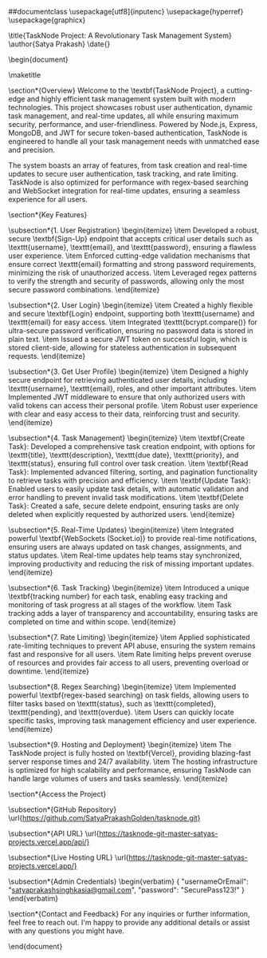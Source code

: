 ##documentclass
\usepackage[utf8]{inputenc}
\usepackage{hyperref}
\usepackage{graphicx}

\title{TaskNode Project: A Revolutionary Task Management System}
\author{Satya Prakash}
\date{}

\begin{document}

\maketitle

\section*{Overview}
Welcome to the \textbf{TaskNode Project}, a cutting-edge and highly efficient task management system built with modern technologies. This project showcases robust user authentication, dynamic task management, and real-time updates, all while ensuring maximum security, performance, and user-friendliness. Powered by Node.js, Express, MongoDB, and JWT for secure token-based authentication, TaskNode is engineered to handle all your task management needs with unmatched ease and precision.

The system boasts an array of features, from task creation and real-time updates to secure user authentication, task tracking, and rate limiting. TaskNode is also optimized for performance with regex-based searching and WebSocket integration for real-time updates, ensuring a seamless experience for all users.

\section*{Key Features}

\subsection*{1. User Registration}
\begin{itemize}
    \item Developed a robust, secure \textbf{Sign-Up} endpoint that accepts critical user details such as \texttt{username}, \texttt{email}, and \texttt{password}, ensuring a flawless user experience.
    \item Enforced cutting-edge validation mechanisms that ensure correct \texttt{email} formatting and strong password requirements, minimizing the risk of unauthorized access.
    \item Leveraged regex patterns to verify the strength and security of passwords, allowing only the most secure password combinations.
\end{itemize}

\subsection*{2. User Login}
\begin{itemize}
    \item Created a highly flexible and secure \textbf{Login} endpoint, supporting both \texttt{username} and \texttt{email} for easy access.
    \item Integrated \texttt{bcrypt.compare()} for ultra-secure password verification, ensuring no password data is stored in plain text.
    \item Issued a secure JWT token on successful login, which is stored client-side, allowing for stateless authentication in subsequent requests.
\end{itemize}

\subsection*{3. Get User Profile}
\begin{itemize}
    \item Designed a highly secure endpoint for retrieving authenticated user details, including \texttt{username}, \texttt{email}, roles, and other important attributes.
    \item Implemented JWT middleware to ensure that only authorized users with valid tokens can access their personal profile.
    \item Robust user experience with clear and easy access to their data, reinforcing trust and security.
\end{itemize}

\subsection*{4. Task Management}
\begin{itemize}
    \item \textbf{Create Task}: Developed a comprehensive task creation endpoint, with options for \texttt{title}, \texttt{description}, \texttt{due date}, \texttt{priority}, and \texttt{status}, ensuring full control over task creation.
    \item \textbf{Read Task}: Implemented advanced filtering, sorting, and pagination functionality to retrieve tasks with precision and efficiency.
    \item \textbf{Update Task}: Enabled users to easily update task details, with automatic validation and error handling to prevent invalid task modifications.
    \item \textbf{Delete Task}: Created a safe, secure delete endpoint, ensuring tasks are only deleted when explicitly requested by authorized users.
\end{itemize}

\subsection*{5. Real-Time Updates}
\begin{itemize}
    \item Integrated powerful \textbf{WebSockets (Socket.io)} to provide real-time notifications, ensuring users are always updated on task changes, assignments, and status updates.
    \item Real-time updates help teams stay synchronized, improving productivity and reducing the risk of missing important updates.
\end{itemize}

\subsection*{6. Task Tracking}
\begin{itemize}
    \item Introduced a unique \textbf{tracking number} for each task, enabling easy tracking and monitoring of task progress at all stages of the workflow.
    \item Task tracking adds a layer of transparency and accountability, ensuring tasks are completed on time and within scope.
\end{itemize}

\subsection*{7. Rate Limiting}
\begin{itemize}
    \item Applied sophisticated rate-limiting techniques to prevent API abuse, ensuring the system remains fast and responsive for all users.
    \item Rate limiting helps prevent overuse of resources and provides fair access to all users, preventing overload or downtime.
\end{itemize}

\subsection*{8. Regex Searching}
\begin{itemize}
    \item Implemented powerful \textbf{regex-based searching} on task fields, allowing users to filter tasks based on \texttt{status}, such as \texttt{completed}, \texttt{pending}, and \texttt{overdue}.
    \item Users can quickly locate specific tasks, improving task management efficiency and user experience.
\end{itemize}

\subsection*{9. Hosting and Deployment}
\begin{itemize}
    \item The TaskNode project is fully hosted on \textbf{Vercel}, providing blazing-fast server response times and 24/7 availability.
    \item The hosting infrastructure is optimized for high scalability and performance, ensuring TaskNode can handle large volumes of users and tasks seamlessly.
\end{itemize}

\section*{Access the Project}

\subsection*{GitHub Repository}
\url{https://github.com/SatyaPrakashGolden/tasknode.git}

\subsection*{API URL}
\url{https://tasknode-git-master-satyas-projects.vercel.app/api/}

\subsection*{Live Hosting URL}
\url{https://tasknode-git-master-satyas-projects.vercel.app/}

\subsection*{Admin Credentials}
\begin{verbatim}
{
  "usernameOrEmail": "satyaprakashsinghkasia@gmail.com",
  "password": "SecurePass123!"
}
\end{verbatim}

\section*{Contact and Feedback}
For any inquiries or further information, feel free to reach out. I'm happy to provide any additional details or assist with any questions you might have.

\end{document}

